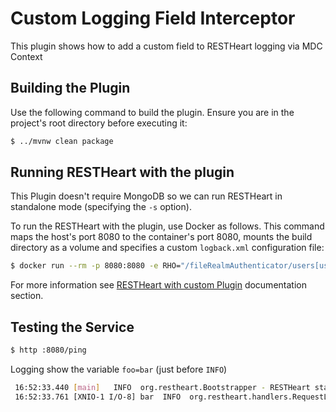 # Custom Logging Field Interceptor

This plugin shows how to add a custom field to RESTHeart logging via MDC Context

## Building the Plugin

Use the following command to build the plugin. Ensure you are in the project's root directory before executing it:

```bash
$ ../mvnw clean package
```

## Running RESTHeart with the plugin

This Plugin doesn't require MongoDB so we can run RESTHeart in standalone mode (specifying the `-s` option).

To run the RESTHeart with the plugin, use Docker as follows. This command maps the host's port 8080 to the container's port 8080, mounts the build directory as a volume and specifies a custom `logback.xml` configuration file:

```bash
$ docker run --rm -p 8080:8080 -e RHO="/fileRealmAuthenticator/users[userid='admin']/password->'secret';/http-listener/host->'0.0.0.0'" -v ./target:/opt/restheart/plugins/custom -v ./etc/logback.xml:/opt/restheart/etc/logback.xml --entrypoint "java" softinstigate/restheart:latest -Dlogback.configurationFile=./etc/logback.xml -jar restheart.jar -s
```

For more information see [RESTHeart with custom Plugin](https://restheart.org/docs/setup-with-docker#run-restheart-with-custom-plugin) documentation section.

## Testing the Service

```bash
$ http :8080/ping
```

Logging show the variable `foo=bar` (just before `INFO`)

```bash
 16:52:33.440 [main]   INFO  org.restheart.Bootstrapper - RESTHeart started
 16:52:33.761 [XNIO-1 I/O-8] bar  INFO  org.restheart.handlers.RequestLogger - GET http://localhost:8080/ping from /127.0.0.1:61578 => status=200 elapsed=33ms contentLength=45
```